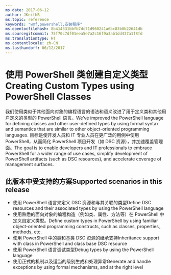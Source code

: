 ```yaml
---
ms.date: 2017-06-12
author: JKeithB
ms.topic: reference
keywords: "wmf,powershell,安装程序"
ms.openlocfilehash: 8b414331bbfb7dc71d960241a6bc83b0b22641db
ms.sourcegitcommit: 75f70c7df01eea5e7a2c16f9a3ab1dd437a1f8fd
ms.translationtype: HT
ms.contentlocale: zh-CN
ms.lasthandoff: 06/12/2017
---
```

# <a name="creating-custom-types-using-powershell-classes"></a><span data-ttu-id="fcf39-102">使用 PowerShell 类创建自定义类型</span><span class="sxs-lookup"><span data-stu-id="fcf39-102">Creating Custom Types using PowerShell Classes</span></span>

<span data-ttu-id="fcf39-103">我们使用类似于其他面向对象的编程语言的语法和语义改进了用于定义类和其他用户定义的类型的 PowerShell 语言。</span><span class="sxs-lookup"><span data-stu-id="fcf39-103">We’ve improved the PowerShell language for defining classes and other user-defined types by using formal syntax and semantics that are similar to other object-oriented programming languages.</span></span> <span data-ttu-id="fcf39-104">目标是使开发人员和 IT 专业人员在更广泛的用例中使用 PowerShell，从而简化 PowerShell 项目开发（如 DSC 资源），并加速覆盖管理面。</span><span class="sxs-lookup"><span data-stu-id="fcf39-104">The goal is to enable developers and IT professionals to embrace PowerShell for a wider range of use cases, simplify development of PowerShell artifacts (such as DSC resources), and accelerate coverage of management surfaces.</span></span>

## <a name="supported-scenarios-in-this-release"></a><span data-ttu-id="fcf39-105">此版本中受支持的方案</span><span class="sxs-lookup"><span data-stu-id="fcf39-105">Supported scenarios in this release</span></span>

-   <span data-ttu-id="fcf39-106">使用 PowerShell 语言来定义 DSC 资源和与其关联的类型</span><span class="sxs-lookup"><span data-stu-id="fcf39-106">Define DSC resources and their associated types by using the PowerShell language</span></span>
-   <span data-ttu-id="fcf39-107">使用熟悉的面向对象的编程构造（例如类、属性、方法等）在 PowerShell 中定义自定义类型。</span><span class="sxs-lookup"><span data-stu-id="fcf39-107">Define custom types in PowerShell by using familiar object-oriented programming constructs, such as classes, properties, methods, etc.</span></span>
-   <span data-ttu-id="fcf39-108">使用 PowerShell 中的类和基类 DSC 资源的继承支持</span><span class="sxs-lookup"><span data-stu-id="fcf39-108">Inheritance support with class in PowerShell and class base DSC resource</span></span>
-   <span data-ttu-id="fcf39-109">使用 PowerShell 语言调试类型</span><span class="sxs-lookup"><span data-stu-id="fcf39-109">Debug types by using the PowerShell language</span></span>
-   <span data-ttu-id="fcf39-110">使用正式的机制以及适当的级别生成和处理异常</span><span class="sxs-lookup"><span data-stu-id="fcf39-110">Generate and handle exceptions by using formal mechanisms, and at the right level</span></span>

